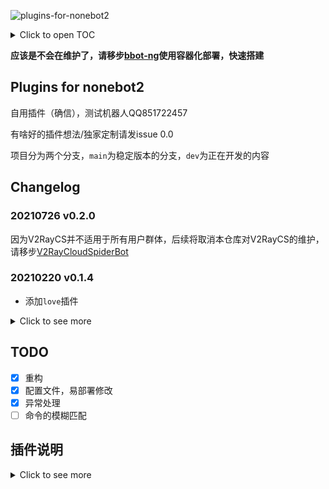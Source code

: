 ![plugins-for-nonebot2](https://socialify.git.ci/beiyuouo/plugins-for-nonebot2/image?font=Source%20Code%20Pro&forks=1&issues=1&language=1&logo=https%3A%2F%2Favatars0.githubusercontent.com%2Fu%2F44976445%3Fs%3D460%26u%3D182d335f502ab38522bde613717bd77aa1f6f766%26v%3D4&owner=1&pattern=Circuit%20Board&pulls=1&stargazers=1&theme=Light)

<details>
    <summary>Click to open TOC</summary>

<!-- MarkdownTOC -->

- [Plugins for nonebot2](#plugins-for-nonebot2)
- [Changelog](#changelog)
    - [20210726 v0.2.0](#20210726-v020)
    - [20210220 v0.1.4](#20210220-v014)
    - [20210216 v0.1.3](#20210216-v013)
    - [20210125 v0.1.1-v0.1.2](#20210125-v011-v012)
    - [20210122 v0.1.0](#重要更新)
    - [20210116 v0.0.4](#20210116-v004)
    - [20210114 v0.0.3](#20210114-v003)
    - [20210114 v0.0.2](#20210114-v002)
    - [20210113 v0.0.1](#20210113-v001)
- [TODO](#todo)
- [插件说明](#%E6%8F%92%E4%BB%B6%E8%AF%B4%E6%98%8E)
    - [menu](#menu)
    - [base](#base)
    - [rp](#rp)
    - [ssr/v2ray](#ssrv2ray)
    - [v2raycs](#v2raycs)
    - [twqd](#twqd)
    - [ai](#ai)
    - [ai_100000000](#ai_100000000)
    - [bullshit](#bullshit)
    - [zhihu](#zhihu)
    - [twqh](#twqh)
    - [auto_agree](#auto_agree)
    - [setu](#setu)
    - [helpme](#helpme)
    - [souti](#souti)
    - [tiangou](#tiangou)
    - [weather](#weather)
    - [mrwh](#mrwh)
    - [yiqing](#yiqing)
    - [hhsh](#hhsh)
    - [esports](#esports)

<!-- /MarkdownTOC -->

</details>


**应该是不会在维护了，请移步[bbot-ng](https://github.com/beiyuouo/bbot-ng)使用容器化部署，快速搭建**

## Plugins for nonebot2

自用插件（确信），测试机器人QQ851722457

有啥好的插件想法/独家定制请发issue 0.0

项目分为两个分支，`main`为稳定版本的分支，`dev`为正在开发的内容

## Changelog

### 20210726 v0.2.0

因为V2RayCS并不适用于所有用户群体，后续将取消本仓库对V2RayCS的维护，请移步[V2RayCloudSpiderBot](https://github.com/beiyuouo/V2RayCloudSpiderBot)

### 20210220 v0.1.4
- 添加`love`插件

<details>
    <summary>Click to see more</summary>

### 20210216 v0.1.3
- 添加电竞查询插件

### 20210125 v0.1.1-v0.1.2
- 添加疫情查询插件
- 添加搜题插件

### 20210122 v0.1.0 [重要更新]
- 代码重构，更新配置方式，更易于移植和配置

### 20210116 v0.0.4
- 添加`hhsh`和`menu`功能

### 20210114 v0.0.3
- 仓库重命名为bbot

### 20210114 v0.0.2
- 添加`menu,mrwh`和`setu`功能

### 20210113 v0.0.1
- 基础框架和功能

</details>

## TODO

- [x] 重构
- [x] 配置文件，易部署修改
- [x] 异常处理
- [ ] 命令的模糊匹配

## 插件说明

<details>
    <summary>Click to see more</summary>

### menu

说明：插件汇总，菜单

命令：`{ menu | 菜单 }`

### base
说明：基础命令，由于目前食用的nonebot2版本builtin插件有问题，因此做了简单的重写

命令：`{ say | echo } { text }`

### rp
说明：测试用插件，`(1,100)` 随机数

命令：今日人品

### ssr/v2ray
说明：获取一条ssr/v2ray链接，API配合<a href="https://github.com/QIN2DIM/V2RayCloudSpider">V2RayCloudSpider</a>食用

命令：`{ ssr | v2ray }`

食用指北：修改`.env.dev`内配置ssr/v2ray/v2raycs的api接口

### v2raycs
说明：获取ssr/v2ray余量信息，API配合<a href="https://github.com/QIN2DIM/V2RayCloudSpider">V2RayCloudSpider</a>食用

命令：`v2raycs`

### twqd
说明：HainanUniversity体温签到接口

命令：
```
twqd { 学号 }
twqdall
adduser { 学号 } { 密码 } { 邮箱 }
add { 学号 } # 以发送人QQ为键值
add { qq } { 学号 }
query { qq | 学号 } {}
```

食用指北：后端使用MySQL存储QQ-学号映射，API由<a href="https://github.com/QIN2DIM/CampusDailyAutoSign">ALKAID</a>提供
需要修改`.env.dev`的字段
```
ALKAID_HOST = "" # CHANGE ALKAIDAPI HOST
QQMAP_HOST = "" # CHANGE 数据库HOST
QQMAP_USERNAME = "" # CHANGE 数据库用户名
QQMAP_PASSWORD = "" # CHANGE 数据库密码

PLUGINS_PATH = "awesome_bot/plugins/hnu-temp-report-bot" # CHANGE 插件目录
GOCQ_PATH = "" # CHANGE GO-CQHTTP运行目录
EXCEPTION_ADMIN = [{"type": "group", "id": ""}] # type: group or private, id: qq for group 
# 如果需要输出异常进行监控，可以利用这个修改成QQ群号或是QQ号即可

AccessKeyId = "" # CHANGE OSS key
AccessKeySecret = "" # CHANGE OSS secret
bucket_name = "" # CHANGE OSS bucket
oss2.Bucket(auth, "", bucket_name) # CHANGE OSS host
```

ps: 对于HainanUnverisity的同学，可以将bot(851722457)拉到群中进行签到，bot会自动同意加群和好友请求. 如需twqdall，请联系superadmin(729320011,471591513)，进行信息录入

### ai
说明：百度UNIX2，图灵机器人接口

命令：`""`，正常对话即可

食用指北：修改`.env.dev`内的BAIDU_API_KEY等

### ai_100000000
说明：价值一个亿的AI核心代码，dddd

命令：`ai {}`


### bullshit
说明：狗屁不通生成器

命令：`{ bullshit | 狗屁不通 | 狗屁不通生成器 } { theme }`

### zhihu
说明：知乎日报

命令：`{ zhihu | 知乎 | 知乎日报 }`

### twqh
说明：来一句土味情话

命令：`{ twqh | 土味情话 | 情话 | 土味 | 来句土味 | 来句情话 | 来句土味情话 | 你爱我吗 | 爱我吗 }`

### auto_agree
说明：自动同意好友申请和加群邀请

### setu

说明：给俺来张瑟图！

命令：`{ setu | 瑟图 | 色图 | 来张瑟图 | 来张色图 }`

### helpme
On Developing...

说明：帮我

命令：
```
帮我骂人 @someone
```

食用指北：添加`脏话样本.txt`

### souti

说明：搜题

命令：
```
搜题 { 题目 }
```

食用指北：


### tiangou

On Developing

说明：来舔我

命令：

食用指北：


### weather

On Developing

说明：天气预报

命令：

食用指北：

### mrwh

说明：每日问好，用到的插件<a href="https://github.com/nonebot/plugin-apscheduler">https://github.com/nonebot/plugin-apscheduler</a>

命令：无

食用指北：
修改`.env.dev`文件中
```
MRWH_GROUP = [''] # 需要通知的群列表
MRWH_SPECIAL_USER = [''] # 需要特殊提醒的群成员
TIANQI_KEY = '' #Tianqi API Key
```


### yiqing

说明：疫情查询

命令：`疫情 { 地点 }`

### hhsh

说明：能不能好好说话？

命令：`hhsh { text text }`


### esports

On developing.

说明：查询近日赛程

命令：`{ [lol, LOL, csgo, CSGO] [date] }`

参考：<a href="https://github.com/ChangxingJiang/CxSpider">link</a>

依赖：`crawlertool, Python3.8`

</details>